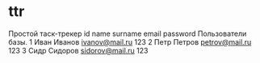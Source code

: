 # ttr
Простой таск-трекер
id	name	surname	email	password
Пользователи базы.
1	Иван	Иванов	ivanov@mail.ru	123
2	Петр	Петров	petrov@mail.ru	123
3	Сидр	Сидоров	sidorov@mail.ru	123

